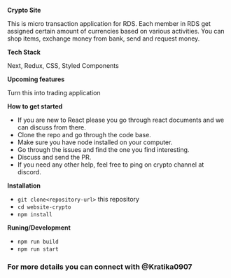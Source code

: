 **Crypto Site**

This is micro transaction application for RDS. Each member in RDS get assigned certain amount of currencies based on various activities. You can shop items, exchange money from bank, send and request money.

**Tech Stack**

Next, Redux, CSS, Styled Components

**Upcoming features**

Turn this into trading application

**How to get started**

- If you are new to React please you go through react documents and we can discuss from there.
- Clone the repo and go through the code base.
- Make sure you have node installed on your computer.
- Go through the issues and find the one you find interesting.
- Discuss and send the PR.
- If you need any other help, feel free to ping on crypto channel at discord.

**Installation**
* `git clone<repository-url>` this repository
* `cd website-crypto`
* `npm install`

**Runing/Development**
* `npm run build`
* `npm run start`


### For more details you can connect with @Kratika0907
